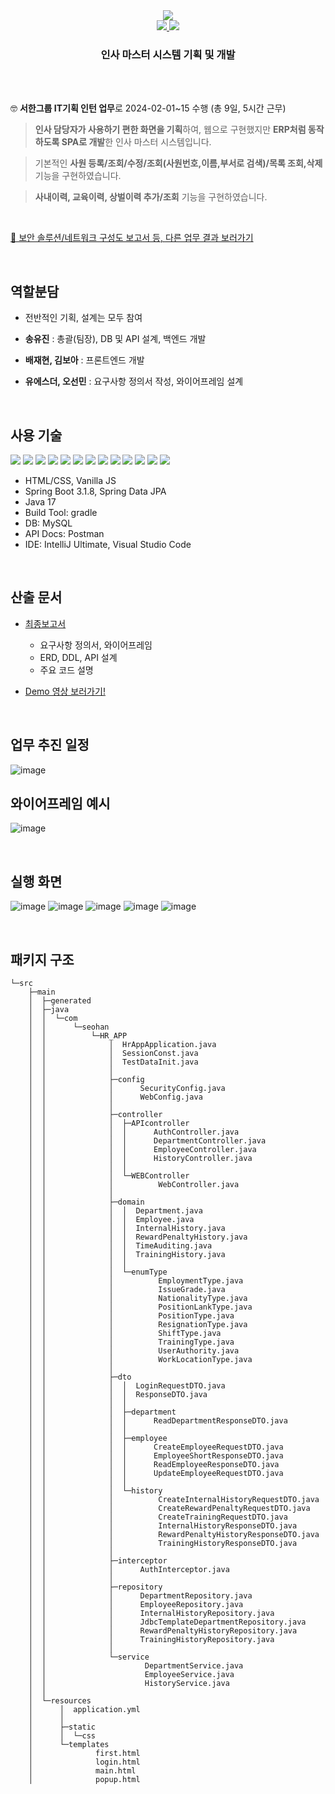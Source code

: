 <div align="center">
  <image src="https://capsule-render.vercel.app/api?type=waving&color=0c70f2&fontColor=FAFAFA&&height=250&section=header&text=HR%20master&fontSize=80&fontAlignY=40"></image>
  <br>
  <a href="https://drive.google.com/file/d/1J8R1Yxax8ZYgOhcxGDVBe1I-P3i_cHgM/view?usp=sharing">
    <image src="https://img.shields.io/badge/REPORT-FFD400?style=for-the-badge"/>
  </a>
  <a href="https://drive.google.com/file/d/1xUqDQd_gOKijUuoAFQ6qiLAY_gnmmQBu/view?usp=sharing">
    <image src="https://img.shields.io/badge/DEMO VIDEIO-00B336?style=for-the-badge"/>
  </a>
  <br>
  <h3>인사 마스터 시스템 기획 및 개발</h3>
</div>

<br><br>

🤓 **서한그룹 IT기획 인턴 업무**로 2024-02-01~15 수행 (총 9일, 5시간 근무)

> **인사 담당자가 사용하기 편한 화면을 기획**하여, 웹으로 구현했지만 **ERP처럼 동작하도록 SPA로 개발**한 인사 마스터 시스템입니다.

> 기본적인 **사원 등록/조회/수정/조회(사원번호,이름,부서로 검색)/목록 조회,삭제** 기능을 구현하였습니다.

> **사내이력, 교육이력, 상벌이력 추가/조회** 기능을 구현하였습니다.

<br>

<a href= "https://drive.google.com/drive/u/0/folders/15UMf6eulrTOI20Y4KeqyyUIEudW4u8O5">🔎 보안 솔루션/네트워크 구성도 보고서 등, 다른 업무 결과 보러가기 </a>

<br>

## 역할분담

- 전반적인 기획, 설계는 모두 참여
  
- **송유진** : 총괄(팀장), DB 및 API 설계, 백엔드 개발
- **배재현, 김보아** : 프론트엔드 개발
- **유에스더, 오선민** : 요구사항 정의서 작성, 와이어프레임 설계

<br>

## 사용 기술

<img src="https://img.shields.io/badge/HTML5-E34F26?style=flat-square&logo=html5&logoColor=white"/> <img src="https://img.shields.io/badge/CSS3-1572B6?style=flat-square&logo=css3&logoColor=white"/> <img src="https://img.shields.io/badge/JavaScript-F7DF1E?style=flat-square&logo=javascript&logoColor=black"/> <img src="https://img.shields.io/badge/Bootstrapap-7952B3?style=flat-square&logo=bootstrap&logoColor=white"/> <img src="https://img.shields.io/badge/JSON-000000?style=flat-square&logo=json&logoColor=white"/> <img src="https://img.shields.io/badge/Postman-FF6C37?style=flat-square&logo=Postman&logoColor=white"/>
<img src="https://img.shields.io/badge/Java-007396?style=flat-square&logo=java&logoColor=white"/> <img src="https://img.shields.io/badge/Spring Boot-6DB33F?style=flat-square&logo=Spring&logoColor=white"/> <img src="https://img.shields.io/badge/MySQL-4479A1?style=flat-square&logo=MySQL&logoColor=white"/>  <img src="https://img.shields.io/badge/IntelliJ-000000?style=flat-square&logo=IntelliJ IDEA" /> <img src="https://img.shields.io/badge/Visual Studio Code-007ACC?style=flat-square&logo=Visual Studio Code&logoColor=white"/>  <img src="https://img.shields.io/badge/Git-F05032?style=flat-square&logo=git&logoColor=white"/> <img src="https://img.shields.io/badge/GitHub-181717?style=flat-square&logo=GitHub&logoColor=white"/>

- HTML/CSS, Vanilla JS
- Spring Boot 3.1.8, Spring Data JPA
- Java 17
- Build Tool: gradle
- DB: MySQL
- API Docs:  Postman
- IDE: IntelliJ Ultimate, Visual Studio Code

<br>

## 산출 문서

- [최종보고서](https://drive.google.com/file/d/1J8R1Yxax8ZYgOhcxGDVBe1I-P3i_cHgM/view?usp=sharing)
  - 요구사항 정의서, 와이어프레임
  - ERD, DDL, API 설계
  - 주요 코드 설명

- [Demo 영상 보러가기!](https://drive.google.com/file/d/1xUqDQd_gOKijUuoAFQ6qiLAY_gnmmQBu/view?usp=sharing)

<br>

## 업무 추진 일정
![image](https://github.com/seohan-dreambus/hr-master-web/assets/43891587/e65b58b4-6ac0-4f28-90ce-0ebc0115dfee)


## 와이어프레임 예시
![image](https://github.com/seohan-dreambus/hr-master-web/assets/43891587/17820e1a-ca76-48ea-833d-b42e6207feca)

<br>

## 실행 화면
![image](https://github.com/seohan-dreambus/hr-master-web/assets/43891587/4c0c32cf-d270-4727-81aa-bd093c9f792c)
![image](https://github.com/seohan-dreambus/hr-master-web/assets/43891587/1fdc4970-3798-4b9f-936c-ddf8c87a27e1)
![image](https://github.com/seohan-dreambus/hr-master-web/assets/43891587/da42a787-8a22-4871-bec1-92cd6d20bbd8)
![image](https://github.com/seohan-dreambus/hr-master-web/assets/43891587/9e6aaa0f-45e8-4397-8934-6024faab9d2f)
![image](https://github.com/seohan-dreambus/hr-master-web/assets/43891587/e37155a8-635d-4762-bfad-b757b0c41924)

<br>

## 패키지 구조
```
└─src
    ├─main
    │  ├─generated
    │  ├─java
    │  │  └─com
    │  │      └─seohan
    │  │          └─HR_APP
    │  │              │  HrAppApplication.java
    │  │              │  SessionConst.java
    │  │              │  TestDataInit.java
    │  │              │
    │  │              ├─config
    │  │              │      SecurityConfig.java
    │  │              │      WebConfig.java
    │  │              │
    │  │              ├─controller
    │  │              │  ├─APIcontroller
    │  │              │  │      AuthController.java
    │  │              │  │      DepartmentController.java
    │  │              │  │      EmployeeController.java
    │  │              │  │      HistoryController.java
    │  │              │  │
    │  │              │  └─WEBController
    │  │              │          WebController.java
    │  │              │
    │  │              ├─domain
    │  │              │  │  Department.java
    │  │              │  │  Employee.java
    │  │              │  │  InternalHistory.java
    │  │              │  │  RewardPenaltyHistory.java
    │  │              │  │  TimeAuditing.java
    │  │              │  │  TrainingHistory.java
    │  │              │  │
    │  │              │  └─enumType
    │  │              │          EmploymentType.java
    │  │              │          IssueGrade.java
    │  │              │          NationalityType.java
    │  │              │          PositionLankType.java
    │  │              │          PositionType.java
    │  │              │          ResignationType.java
    │  │              │          ShiftType.java
    │  │              │          TrainingType.java
    │  │              │          UserAuthority.java
    │  │              │          WorkLocationType.java
    │  │              │
    │  │              ├─dto
    │  │              │  │  LoginRequestDTO.java
    │  │              │  │  ResponseDTO.java
    │  │              │  │
    │  │              │  ├─department
    │  │              │  │      ReadDepartmentResponseDTO.java
    │  │              │  │
    │  │              │  ├─employee
    │  │              │  │      CreateEmployeeRequestDTO.java
    │  │              │  │      EmployeeShortResponseDTO.java
    │  │              │  │      ReadEmployeeResponseDTO.java
    │  │              │  │      UpdateEmployeeRequestDTO.java
    │  │              │  │
    │  │              │  └─history
    │  │              │          CreateInternalHistoryRequestDTO.java
    │  │              │          CreateRewardPenaltyRequestDTO.java
    │  │              │          CreateTrainingRequestDTO.java
    │  │              │          InternalHistoryResponseDTO.java
    │  │              │          RewardPenaltyHistoryResponseDTO.java
    │  │              │          TrainingHistoryResponseDTO.java
    │  │              │
    │  │              ├─interceptor
    │  │              │      AuthInterceptor.java
    │  │              │
    │  │              ├─repository
    │  │              │      DepartmentRepository.java
    │  │              │      EmployeeRepository.java
    │  │              │      InternalHistoryRepository.java
    │  │              │      JdbcTemplateDepartmentRepository.java
    │  │              │      RewardPenaltyHistoryRepository.java
    │  │              │      TrainingHistoryRepository.java
    │  │              │
    │  │              └─service
    │  │                      DepartmentService.java
    │  │                      EmployeeService.java
    │  │                      HistoryService.java
    │  │
    │  └─resources
    │      │  application.yml
    │      │
    │      ├─static
    │      │  └─css
    │      └─templates
    │              first.html
    │              login.html
    │              main.html
    │              popup.html
```
